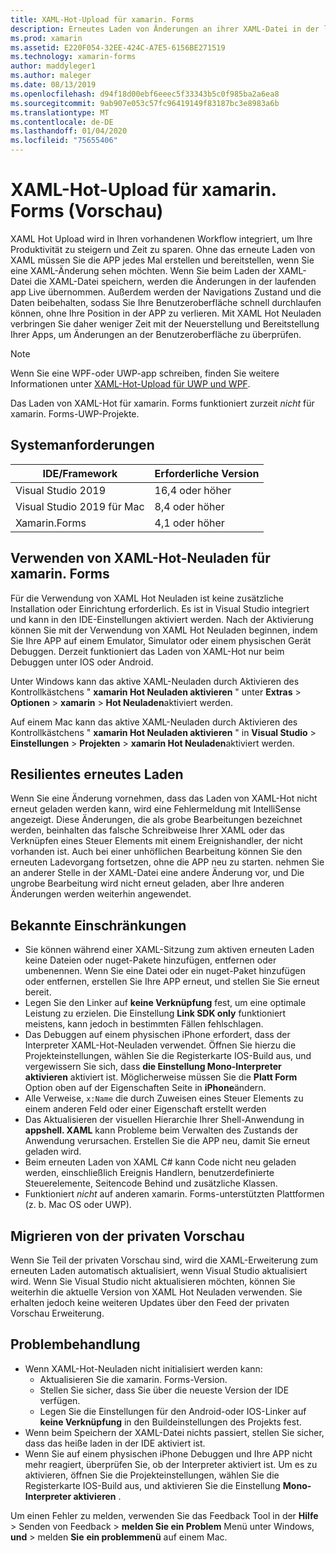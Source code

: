 ```yaml
---
title: XAML-Hot-Upload für xamarin. Forms
description: Erneutes Laden von Änderungen an ihrer XAML-Datei in der laufenden Anwendung, sodass Sie das xamarin. Forms-Projekt nicht nach jeder XAML-Änderung erstellen müssen.
ms.prod: xamarin
ms.assetid: E220F054-32EE-424C-A7E5-6156BE271519
ms.technology: xamarin-forms
author: maddyleger1
ms.author: maleger
ms.date: 08/13/2019
ms.openlocfilehash: d94f18d00ebf6eeec5f33343b5c0f985ba2a6ea8
ms.sourcegitcommit: 9ab907e053c57fc96419149f83187bc3e8983a6b
ms.translationtype: MT
ms.contentlocale: de-DE
ms.lasthandoff: 01/04/2020
ms.locfileid: "75655406"
---
```

# <a name="xaml-hot-reload-for-xamarinforms-preview"></a>XAML-Hot-Upload für xamarin. Forms (Vorschau)

XAML Hot Upload wird in Ihren vorhandenen Workflow integriert, um Ihre Produktivität zu steigern und Zeit zu sparen. Ohne das erneute Laden von XAML müssen Sie die APP jedes Mal erstellen und bereitstellen, wenn Sie eine XAML-Änderung sehen möchten. Wenn Sie beim Laden der XAML-Datei die XAML-Datei speichern, werden die Änderungen in der laufenden app Live übernommen. Außerdem werden der Navigations Zustand und die Daten beibehalten, sodass Sie Ihre Benutzeroberfläche schnell durchlaufen können, ohne Ihre Position in der APP zu verlieren. Mit XAML Hot Neuladen verbringen Sie daher weniger Zeit mit der Neuerstellung und Bereitstellung Ihrer Apps, um Änderungen an der Benutzeroberfläche zu überprüfen.

> [!NOTE]
> Wenn Sie eine WPF-oder UWP-app schreiben, finden Sie weitere Informationen unter [XAML-Hot-Upload für UWP und WPF](/visualstudio/debugger/xaml-hot-reload).
>
> Das Laden von XAML-Hot für xamarin. Forms funktioniert zurzeit _nicht_ für xamarin. Forms-UWP-Projekte.

## <a name="system-requirements"></a>Systemanforderungen

| IDE/Framework | Erforderliche Version |
|------|------------------|
|Visual Studio 2019 | 16,4 oder höher
Visual Studio 2019 für Mac | 8,4 oder höher
Xamarin.Forms | 4,1 oder höher

## <a name="use-xaml-hot-reload-for-xamarinforms"></a>Verwenden von XAML-Hot-Neuladen für xamarin. Forms

Für die Verwendung von XAML Hot Neuladen ist keine zusätzliche Installation oder Einrichtung erforderlich. Es ist in Visual Studio integriert und kann in den IDE-Einstellungen aktiviert werden. Nach der Aktivierung können Sie mit der Verwendung von XAML Hot Neuladen beginnen, indem Sie Ihre APP auf einem Emulator, Simulator oder einem physischen Gerät Debuggen. Derzeit funktioniert das Laden von XAML-Hot nur beim Debuggen unter IOS oder Android.

Unter Windows kann das aktive XAML-Neuladen durch Aktivieren des Kontrollkästchens " **xamarin Hot Neuladen aktivieren** " unter **Extras** > **Optionen** > **xamarin** > **Hot Neuladen**aktiviert werden.

Auf einem Mac kann das aktive XAML-Neuladen durch Aktivieren des Kontrollkästchens " **xamarin Hot Neuladen aktivieren** " in **Visual Studio** > **Einstellungen** > **Projekten** > **xamarin Hot Neuladen**aktiviert werden.

## <a name="resilient-reloading"></a>Resilientes erneutes Laden

Wenn Sie eine Änderung vornehmen, dass das Laden von XAML-Hot nicht erneut geladen werden kann, wird eine Fehlermeldung mit IntelliSense angezeigt. Diese Änderungen, die als grobe Bearbeitungen bezeichnet werden, beinhalten das falsche Schreibweise Ihrer XAML oder das Verknüpfen eines Steuer Elements mit einem Ereignishandler, der nicht vorhanden ist. Auch bei einer unhöflichen Bearbeitung können Sie den erneuten Ladevorgang fortsetzen, ohne die APP neu zu starten. nehmen Sie an anderer Stelle in der XAML-Datei eine andere Änderung vor, und Die ungrobe Bearbeitung wird nicht erneut geladen, aber Ihre anderen Änderungen werden weiterhin angewendet.

## <a name="known-limitations"></a>Bekannte Einschränkungen

- Sie können während einer XAML-Sitzung zum aktiven erneuten Laden keine Dateien oder nuget-Pakete hinzufügen, entfernen oder umbenennen. Wenn Sie eine Datei oder ein nuget-Paket hinzufügen oder entfernen, erstellen Sie Ihre APP erneut, und stellen Sie Sie erneut bereit.
- Legen Sie den Linker auf **keine Verknüpfung** fest, um eine optimale Leistung zu erzielen. Die Einstellung **Link SDK only** funktioniert meistens, kann jedoch in bestimmten Fällen fehlschlagen.
- Das Debuggen auf einem physischen iPhone erfordert, dass der Interpreter XAML-Hot-Neuladen verwendet. Öffnen Sie hierzu die Projekteinstellungen, wählen Sie die Registerkarte IOS-Build aus, und vergewissern Sie sich, dass **die Einstellung Mono-Interpreter aktivieren** aktiviert ist. Möglicherweise müssen Sie die **Platt Form** Option oben auf der Eigenschaften Seite in **iPhone**ändern.
- Alle Verweise, `x:Name` die durch Zuweisen eines Steuer Elements zu einem anderen Feld oder einer Eigenschaft erstellt werden
- Das Aktualisieren der visuellen Hierarchie Ihrer Shell-Anwendung in **appshell. XAML** kann Probleme beim Verwalten des Zustands der Anwendung verursachen. Erstellen Sie die APP neu, damit Sie erneut geladen wird.
- Beim erneuten Laden von XAML C# kann Code nicht neu geladen werden, einschließlich Ereignis Handlern, benutzerdefinierte Steuerelemente, Seitencode Behind und zusätzliche Klassen.
- Funktioniert _nicht_ auf anderen xamarin. Forms-unterstützten Plattformen (z. b. Mac OS oder UWP).

## <a name="migrate-from-the-private-preview"></a>Migrieren von der privaten Vorschau

Wenn Sie Teil der privaten Vorschau sind, wird die XAML-Erweiterung zum erneuten Laden automatisch aktualisiert, wenn Visual Studio aktualisiert wird. Wenn Sie Visual Studio nicht aktualisieren möchten, können Sie weiterhin die aktuelle Version von XAML Hot Neuladen verwenden. Sie erhalten jedoch keine weiteren Updates über den Feed der privaten Vorschau Erweiterung.

## <a name="troubleshooting"></a>Problembehandlung

- Wenn XAML-Hot-Neuladen nicht initialisiert werden kann:
  - Aktualisieren Sie die xamarin. Forms-Version.
  - Stellen Sie sicher, dass Sie über die neueste Version der IDE verfügen.
  - Legen Sie die Einstellungen für den Android-oder IOS-Linker auf **keine Verknüpfung** in den Buildeinstellungen des Projekts fest.
- Wenn beim Speichern der XAML-Datei nichts passiert, stellen Sie sicher, dass das heiße laden in der IDE aktiviert ist.
- Wenn Sie auf einem physischen iPhone Debuggen und Ihre APP nicht mehr reagiert, überprüfen Sie, ob der Interpreter aktiviert ist. Um es zu aktivieren, öffnen Sie die Projekteinstellungen, wählen Sie die Registerkarte IOS-Build aus, und aktivieren Sie die Einstellung **Mono-Interpreter aktivieren** .

Um einen Fehler zu melden, verwenden Sie das Feedback Tool in der **Hilfe** > Senden von Feedback > **melden Sie ein Problem** Menü unter Windows, **und** >  melden **Sie** **ein problemmenü** auf einem Mac.
